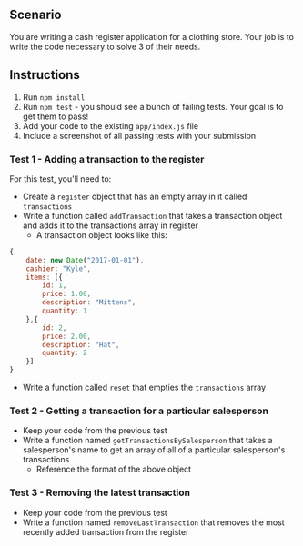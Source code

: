 ## Scenario

You are writing a cash register application for a clothing store. Your job is to write the code necessary to solve 3 of their needs.

## Instructions

1. Run `npm install`
1. Run `npm test` - you should see a bunch of failing tests. Your goal is to get them to pass!
1. Add your code to the existing `app/index.js` file
1. Include a screenshot of all passing tests with your submission

### Test 1 - Adding a transaction to the register

For this test, you'll need to:

* Create a `register` object that has an empty array in it called `transactions`
* Write a function called `addTransaction` that takes a transaction object and adds it to the transactions array in register
    * A transaction object looks like this:

```js
{
    date: new Date("2017-01-01"),
    cashier: "Kyle",
    items: [{
        id: 1,
        price: 1.00,
        description: "Mittens",
        quantity: 1
    },{
        id: 2,
        price: 2.00,
        description: "Hat",
        quantity: 2
    }]
}
```

* Write a function called `reset` that empties the `transactions` array

### Test 2 - Getting a transaction for a particular salesperson

* Keep your code from the previous test
* Write a function named `getTransactionsBySalesperson` that takes a salesperson's name to get an array of all of a particular salesperson's transactions
    * Reference the format of the above object

### Test 3 - Removing the latest transaction

* Keep your code from the previous test
* Write a function named `removeLastTransaction` that removes the most recently added transaction from the register
